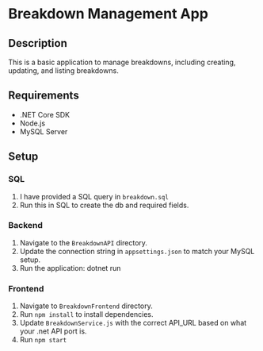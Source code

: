 # Breakdown Management App

## Description
This is a basic application to manage breakdowns, including creating, updating, and listing breakdowns.

## Requirements
- .NET Core SDK
- Node.js
- MySQL Server

## Setup

### SQL
1. I have provided a SQL query in `breakdown.sql`
2. Run this in SQL to create the db and required fields.

### Backend
1. Navigate to the `BreakdownAPI` directory.
2. Update the connection string in `appsettings.json` to match your MySQL setup.
3. Run the application:
   dotnet run

### Frontend
1. Navigate to `BreakdownFrontend` directory.
2. Run `npm install` to install dependencies.
3. Update `BreakdownService.js` with the correct API_URL based on what your .net API port is.
4. Run `npm start`